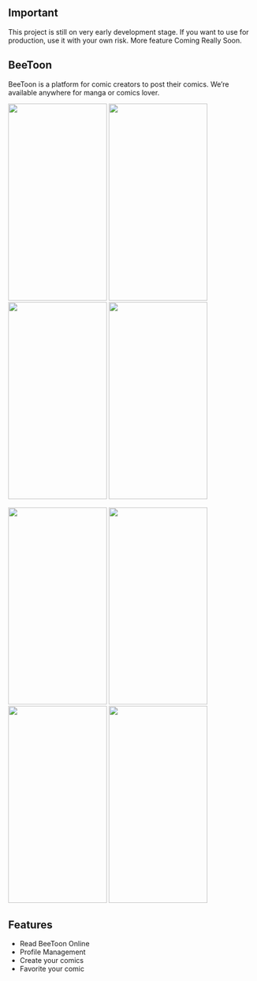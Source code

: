 ## Important
This project is still on very early development stage. If you want to use for production, use it with your own risk.
More feature Coming Really Soon.

## BeeToon
BeeToon is a platform for comic creators to post their comics. We’re available anywhere for manga or comics lover.

<p float="left">
  <Image src="https://user-images.githubusercontent.com/45902568/69320634-1d90f400-0c74-11ea-9a21-3d33913985bf.png" height="400"          width="200">
 <Image src="https://user-images.githubusercontent.com/45902568/69320635-1d90f400-0c74-11ea-84bc-69baabe98539.png" height="400"          width="200">
 <Image src="https://user-images.githubusercontent.com/45902568/69320636-1d90f400-0c74-11ea-80f4-2848283f7e7d.png" height="400"          width="200">
 <Image src="https://user-images.githubusercontent.com/45902568/69320638-1e298a80-0c74-11ea-9b1e-4cb6cde43969.png" height="400"          width="200">
 </p>
 <p float="left">
  <Image src="https://user-images.githubusercontent.com/45902568/69320639-1e298a80-0c74-11ea-9e9a-07ab5a03db8c.png" height="400"          width="200">
 <Image src="https://user-images.githubusercontent.com/45902568/69320640-1ec22100-0c74-11ea-9bba-e2ef5378c862.png" height="400"          width="200">
 <Image src="https://user-images.githubusercontent.com/45902568/69320641-1ec22100-0c74-11ea-8381-711ec8ccfe5f.png" height="400"          width="200">
 <Image src="https://user-images.githubusercontent.com/45902568/69320642-1ec22100-0c74-11ea-8e29-45eae2620cd8.png" height="400"          width="200">
 </p>

## Features
  * Read BeeToon Online
  * Profile Management
  * Create your comics
  * Favorite your comic

